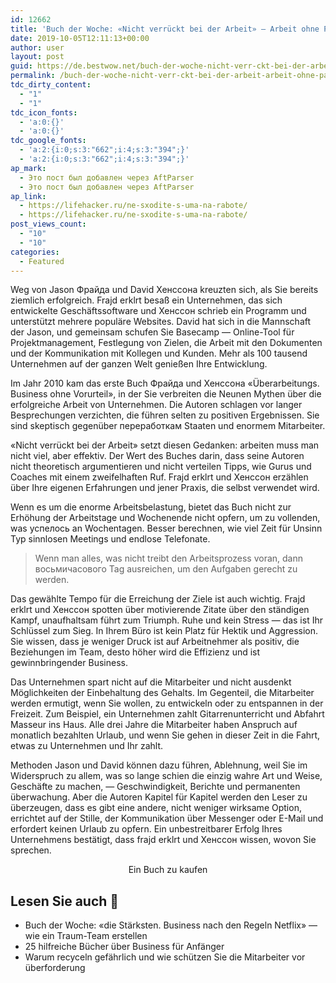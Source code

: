 ```yaml
---
id: 12662
title: 'Buch der Woche: «Nicht verrückt bei der Arbeit» — Arbeit ohne Pause nicht zum Erfolg führen'
date: 2019-10-05T12:11:13+00:00
author: user
layout: post
guid: https://de.bestwow.net/buch-der-woche-nicht-verr-ckt-bei-der-arbeit-arbeit-ohne-pause-nicht-zum-erfolg-f-hren/
permalink: /buch-der-woche-nicht-verr-ckt-bei-der-arbeit-arbeit-ohne-pause-nicht-zum-erfolg-f-hren/
tdc_dirty_content:
  - "1"
  - "1"
tdc_icon_fonts:
  - 'a:0:{}'
  - 'a:0:{}'
tdc_google_fonts:
  - 'a:2:{i:0;s:3:"662";i:4;s:3:"394";}'
  - 'a:2:{i:0;s:3:"662";i:4;s:3:"394";}'
ap_mark:
  - Это пост был добавлен через AftParser
  - Это пост был добавлен через AftParser
ap_link:
  - https://lifehacker.ru/ne-sxodite-s-uma-na-rabote/
  - https://lifehacker.ru/ne-sxodite-s-uma-na-rabote/
post_views_count:
  - "10"
  - "10"
categories:
  - Featured
---
```

Weg von Jason Фрайда und David Хенссона kreuzten sich, als Sie bereits ziemlich erfolgreich. Frajd erklrt besaß ein Unternehmen, das sich entwickelte Geschäftssoftware und Хенссон schrieb ein Programm und unterstützt mehrere populäre Websites. David hat sich in die Mannschaft der Jason, und gemeinsam schufen Sie Basecamp — Online-Tool für Projektmanagement, Festlegung von Zielen, die Arbeit mit den Dokumenten und der Kommunikation mit Kollegen und Kunden. Mehr als 100 tausend Unternehmen auf der ganzen Welt genießen Ihre Entwicklung.

Im Jahr 2010 kam das erste Buch Фрайда und Хенссона «Überarbeitungs. Business ohne Vorurteil», in der Sie verbreiten die Neunen Mythen über die erfolgreiche Arbeit von Unternehmen. Die Autoren schlagen vor langer Besprechungen verzichten, die führen selten zu positiven Ergebnissen. Sie sind skeptisch gegenüber переработкам Staaten und enormem Mitarbeiter.

«Nicht verrückt bei der Arbeit» setzt diesen Gedanken: arbeiten muss man nicht viel, aber effektiv. Der Wert des Buches darin, dass seine Autoren nicht theoretisch argumentieren und nicht verteilen Tipps, wie Gurus und Coaches mit einem zweifelhaften Ruf. Frajd erklrt und Хенссон erzählen über Ihre eigenen Erfahrungen und jener Praxis, die selbst verwendet wird.

Wenn es um die enorme Arbeitsbelastung, bietet das Buch nicht zur Erhöhung der Arbeitstage und Wochenende nicht opfern, um zu vollenden, was успелось an Wochentagen. Besser berechnen, wie viel Zeit für Unsinn Typ sinnlosen Meetings und endlose Telefonate.

> Wenn man alles, was nicht treibt den Arbeitsprozess voran, dann восьмичасового Tag ausreichen, um den Aufgaben gerecht zu werden.

Das gewählte Tempo für die Erreichung der Ziele ist auch wichtig. Frajd erklrt und Хенссон spotten über motivierende Zitate über den ständigen Kampf, unaufhaltsam führt zum Triumph. Ruhe und kein Stress — das ist Ihr Schlüssel zum Sieg. In Ihrem Büro ist kein Platz für Hektik und Aggression. Sie wissen, dass je weniger Druck ist auf Arbeitnehmer als positiv, die Beziehungen im Team, desto höher wird die Effizienz und ist gewinnbringender Business.

Das Unternehmen spart nicht auf die Mitarbeiter und nicht ausdenkt Möglichkeiten der Einbehaltung des Gehalts. Im Gegenteil, die Mitarbeiter werden ermutigt, wenn Sie wollen, zu entwickeln oder zu entspannen in der Freizeit. Zum Beispiel, ein Unternehmen zahlt Gitarrenunterricht und Abfahrt Masseur ins Haus. Alle drei Jahre die Mitarbeiter haben Anspruch auf monatlich bezahlten Urlaub, und wenn Sie gehen in dieser Zeit in die Fahrt, etwas zu Unternehmen und Ihr zahlt.

Methoden Jason und David können dazu führen, Ablehnung, weil Sie im Widerspruch zu allem, was so lange schien die einzig wahre Art und Weise, Geschäfte zu machen, — Geschwindigkeit, Berichte und permanenten überwachung. Aber die Autoren Kapitel für Kapitel werden den Leser zu überzeugen, dass es gibt eine andere, nicht weniger wirksame Option, errichtet auf der Stille, der Kommunikation über Messenger oder E-Mail und erfordert keinen Urlaub zu opfern. Ein unbestreitbarer Erfolg Ihres Unternehmens bestätigt, dass frajd erklrt und Хенссон wissen, wovon Sie sprechen.

<p class="p1" style="text-align: center">
  <span>Ein Buch zu kaufen</span>
</p>

<div>
  <h2 class="read-also__title">
    <span>Lesen Sie auch</span> <span>🧐 </span>
  </h2>
  
  <ul class="read-also__list">
    <li>
      Buch der Woche: «die Stärksten. Business nach den Regeln Netflix» — wie ein Traum-Team erstellen
    </li>
    <li>
      25 hilfreiche Bücher über Business für Anfänger
    </li>
    <li>
      Warum recyceln gefährlich und wie schützen Sie die Mitarbeiter vor überforderung
    </li>
  </ul>
</div>